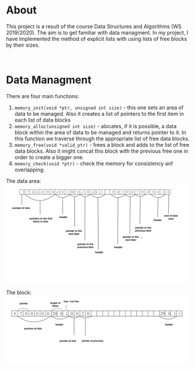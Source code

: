 # About

This project is a result of the course Data Structures and Algorithms (WS 2019/2020). The aim is to get familiar with data managment. In my project, I have implemented the method of explicit lists with using lists of free blocks by their sizes.

<br>

# Data Managment 

There are four main functions:
1. ```memory_init(void *ptr, unsigned int size)``` - this one sets an area of data to be managed. Also it creates a list of pointers to the first item in each list of data blocks
2. ```memory_alloc(unsigned int size)``` - alocates, if it is possible, a data block within the area of data to be managed and returns pointer to it. In this function we traverse through the appropriate list of free data blocks.
3. ```memory_free(void *valid_ptr)``` - frees a block and adds to the list of free data blocks. Also it might concat this block with the previous free one in order to create a bigger one.
4. ```memory_check(void *ptr)``` - check the memory for consistency anf overlapping.

The data area:
![Data Area](./area.png)

The block:
![Data Block](./block.png)
